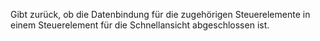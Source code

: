 Gibt zurück, ob die Datenbindung für die zugehörigen Steuerelemente in einem Steuerelement für die Schnellansicht abgeschlossen ist.